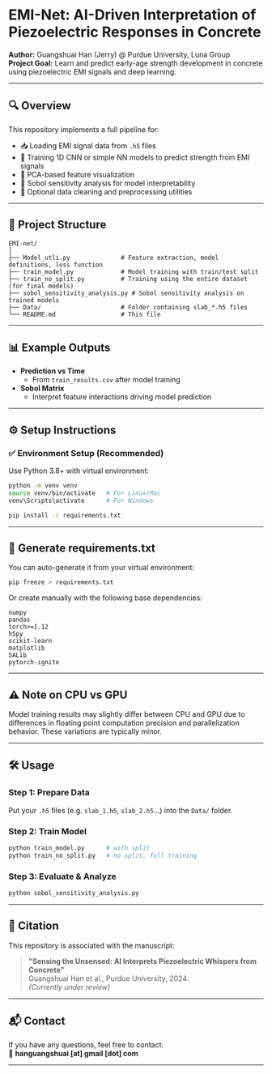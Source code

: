 
# EMI-Net: AI-Driven Interpretation of Piezoelectric Responses in Concrete

**Author:** Guangshuai Han (Jerry) @ Purdue University, Luna Group  
**Project Goal:** Learn and predict early-age strength development in concrete using piezoelectric EMI signals and deep learning.

---

## 🔍 Overview

This repository implements a full pipeline for:

- 📥 Loading EMI signal data from `.h5` files
- 🧠 Training 1D CNN or simple NN models to predict strength from EMI signals
- 🔬 PCA-based feature visualization
- 🧪 Sobol sensitivity analysis for model interpretability
- 🧹 Optional data cleaning and preprocessing utilities

---

## 📁 Project Structure

```
EMI-net/
│
├── Model_utli.py              # Feature extraction, model definitions, loss function
├── train_model.py             # Model training with train/test split
├── train_no_split.py          # Training using the entire dataset (for final models)
├── sobol_sensitivity_analysis.py # Sobol sensitivity analysis on trained models
├── Data/                      # Folder containing slab_*.h5 files
└── README.md                  # This file
```

---

## 📊 Example Outputs

- **Prediction vs Time**
  - From `train_results.csv` after model training
- **Sobol Matrix**
  - Interpret feature interactions driving model prediction

---

## ⚙️ Setup Instructions

### ✅ Environment Setup (Recommended)

Use Python 3.8+ with virtual environment:

```bash
python -m venv venv
source venv/bin/activate   # For Linux/Mac
venv\Scripts\activate      # For Windows

pip install -r requirements.txt
```

---

## 🧪 Generate requirements.txt

You can auto-generate it from your virtual environment:

```bash
pip freeze > requirements.txt
```

Or create manually with the following base dependencies:

```text
numpy
pandas
torch>=1.12
h5py
scikit-learn
matplotlib
SALib
pytorch-ignite
```

---

## ⚠️ Note on CPU vs GPU

Model training results may slightly differ between CPU and GPU due to differences in floating point computation precision and parallelization behavior. These variations are typically minor.

---

## 🛠 Usage

### Step 1: Prepare Data
Put your `.h5` files (e.g. `slab_1.h5`, `slab_2.h5`...) into the `Data/` folder.

### Step 2: Train Model
```bash
python train_model.py      # with split
python train_no_split.py   # no split, full training
```

### Step 3: Evaluate & Analyze
```bash
python sobol_sensitivity_analysis.py
```

---

## 📌 Citation

This repository is associated with the manuscript:

> **"Sensing the Unsensed: AI Interprets Piezoelectric Whispers from Concrete"**  
> Guangshuai Han et al., Purdue University, 2024.  
> *(Currently under review)*

---

## 📬 Contact

If you have any questions, feel free to contact:  
📧 **hanguangshuai [at] gmail [dot] com**

---
